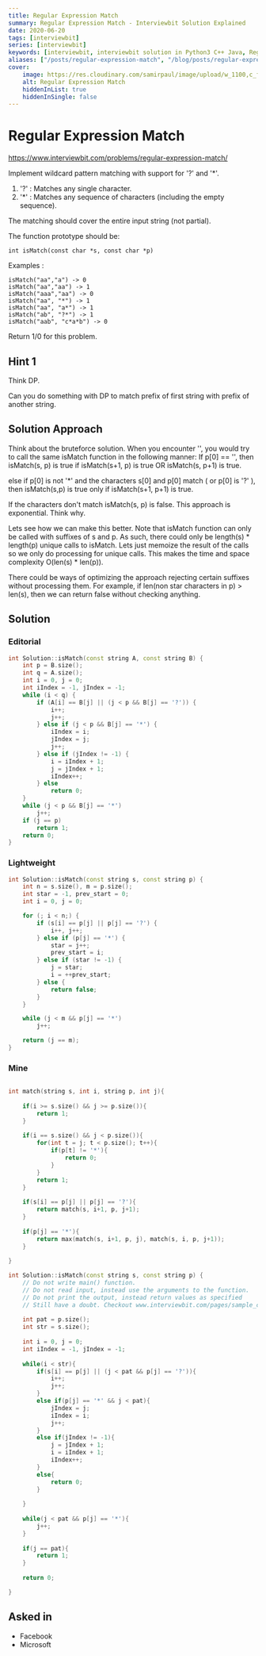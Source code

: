 ```yaml
---
title: Regular Expression Match
summary: Regular Expression Match - Interviewbit Solution Explained
date: 2020-06-20
tags: [interviewbit]
series: [interviewbit]
keywords: [interviewbit, interviewbit solution in Python3 C++ Java, Regular Expression Match solution]
aliases: ["/posts/regular-expression-match", "/blog/posts/regular-expression-match", "/regular-expression-match"]
cover:
    image: https://res.cloudinary.com/samirpaul/image/upload/w_1100,c_fit,co_rgb:FFFFFF,l_text:Arial_70_bold:Regular Expression Match - Solution Explained/problem-solving.webp
    alt: Regular Expression Match
    hiddenInList: true
    hiddenInSingle: false
---
```


# Regular Expression Match

https://www.interviewbit.com/problems/regular-expression-match/


Implement wildcard pattern matching with support for '?' and '*'.

1. '?' : Matches any single character.
2. '*' : Matches any sequence of characters (including the empty sequence).

The matching should cover the entire input string (not partial).

The function prototype should be:

`int isMatch(const char *s, const char *p)`

Examples :

```
isMatch("aa","a") -> 0
isMatch("aa","aa") -> 1
isMatch("aaa","aa") -> 0
isMatch("aa", "*") -> 1
isMatch("aa", "a*") -> 1
isMatch("ab", "?*") -> 1
isMatch("aab", "c*a*b") -> 0
```

Return 1/0 for this problem.

## Hint 1
Think DP.

Can you do something with DP to match prefix of first string with prefix of another string.

## Solution Approach

Think about the bruteforce solution. 
When you encounter '', you would try to call the same isMatch function in the following manner: 
If p[0] == '', then isMatch(s, p) is true if isMatch(s+1, p) is true OR isMatch(s, p+1) is true. 

else if p[0] is not '*' and the characters s[0] and p[0] match ( or p[0] is '?' ), then isMatch(s,p) is true only if isMatch(s+1, p+1) is true. 

If the characters don't match isMatch(s, p) is false. This approach is exponential. Think why. 

Lets see how we can make this better. Note that isMatch function can only be called with suffixes of s and p. As such, there could only be length(s) * length(p) unique calls to isMatch. Lets just memoize the result of the calls so we only do processing for unique calls. This makes the time and space complexity O(len(s) * len(p)).

There could be ways of optimizing the approach rejecting certain suffixes without processing them. For example, if len(non star characters in p) > len(s), then we can return false without checking anything.


## Solution

### Editorial
```cpp
int Solution::isMatch(const string A, const string B) {
    int p = B.size();
    int q = A.size();
    int i = 0, j = 0;
    int iIndex = -1, jIndex = -1;
    while (i < q) {
        if (A[i] == B[j] || (j < p && B[j] == '?')) {
            i++;
            j++;
        } else if (j < p && B[j] == '*') {
            iIndex = i;
            jIndex = j;
            j++;
        } else if (jIndex != -1) {
            i = iIndex + 1;
            j = jIndex + 1;
            iIndex++;
        } else
            return 0;
    }
    while (j < p && B[j] == '*')
        j++;
    if (j == p)
        return 1;
    return 0;
}

```

### Lightweight
```cpp
int Solution::isMatch(const string s, const string p) {
    int n = s.size(), m = p.size();
    int star = -1, prev_start = 0;
    int i = 0, j = 0;

    for (; i < n;) {
        if (s[i] == p[j] || p[j] == '?') {
            i++, j++;
        } else if (p[j] == '*') {
            star = j++;
            prev_start = i;
        } else if (star != -1) {
            j = star;
            i = ++prev_start;
        } else {
            return false;
        }
    }

    while (j < m && p[j] == '*')
        j++;

    return (j == m);
}
```

### Mine
```cpp

int match(string s, int i, string p, int j){
    
    if(i >= s.size() && j >= p.size()){
        return 1;
    }
    
    if(i == s.size() && j < p.size()){
        for(int t = j; t < p.size(); t++){
            if(p[t] != '*'){
                return 0;
            }
        }
        return 1;
    }
    
    if(s[i] == p[j] || p[j] == '?'){
        return match(s, i+1, p, j+1);
    }
    
    if(p[j] == '*'){
        return max(match(s, i+1, p, j), match(s, i, p, j+1));
    }
    
}

int Solution::isMatch(const string s, const string p) {
    // Do not write main() function.
    // Do not read input, instead use the arguments to the function.
    // Do not print the output, instead return values as specified
    // Still have a doubt. Checkout www.interviewbit.com/pages/sample_codes/ for more details
    
    int pat = p.size();
    int str = s.size();
    
    int i = 0, j = 0;
    int iIndex = -1, jIndex = -1;
    
    while(i < str){
        if(s[i] == p[j] || (j < pat && p[j] == '?')){
            i++;
            j++;
        }
        else if(p[j] == '*' && j < pat){
            jIndex = j;
            iIndex = i;
            j++;
        }
        else if(jIndex != -1){
            j = jIndex + 1;
            i = iIndex + 1;
            iIndex++;
        }
        else{
            return 0;
        }
        
    }
    
    while(j < pat && p[j] == '*'){
        j++;
    }
    
    if(j == pat){
        return 1;
    }
    
    return 0;

}
```
## Asked in

* Facebook
* Microsoft


